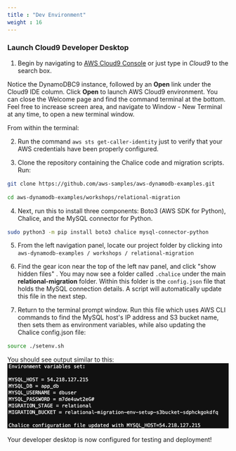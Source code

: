 ```yaml
---
title : "Dev Environment"
weight : 16
---
```


### Launch Cloud9 Developer Desktop

1. Begin by navigating to [AWS Cloud9 Console](https://console.aws.amazon.com/cloud9/home) or just type in *Cloud9* to the search box.

Notice the DynamoDBC9 instance, followed by an **Open** link under the Cloud9 IDE column.
   Click **Open** to launch AWS Cloud9 environment.
   You can close the Welcome page and find the command terminal at the bottom. Feel free to increase screen area,
   and navigate to Window - New Terminal at any time, to open a new terminal window.

From within the terminal:

2. Run the command ```aws sts get-caller-identity``` just to verify that your AWS credentials have been properly configured.

3. Clone the repository containing the Chalice code and migration scripts. Run:

```bash 
git clone https://github.com/aws-samples/aws-dynamodb-examples.git
```


```bash
cd aws-dynamodb-examples/workshops/relational-migration
```

4. Next, run this to install three components: Boto3 (AWS SDK for Python), Chalice, and the MySQL connector for Python.

```bash
sudo python3 -m pip install boto3 chalice mysql-connector-python
```

5. From the left navigation panel, locate our project folder by
   clicking into ```aws-dynamodb-examples / workshops / relational-migration```

6. Find the gear icon near the top of the left nav panel, and click "show hidden files" .
   You may now see a folder called ```.chalice``` under the main **relational-migration** folder.
   Within this folder is the ```config.json``` file that holds the MySQL connection details.
   A script will automatically update this file in the next step.

7. Return to the terminal prompt window. Run this file which
   uses AWS CLI commands to find the MySQL host's IP address and S3 bucket name, then sets them as
   environment variables, while also updating the Chalice config.json file:

```bash
source ./setenv.sh
```

You should see output similar to this:
![setenv.sh settings](/static/images/relational-migration/setenv.png)

Your developer desktop is now configured for testing and deployment!

